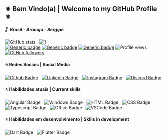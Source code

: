 ## ⚜️ Bem Vindo(a) | Welcome to my GitHub Profile ⚜️
##### 🔰&nbsp; Brasil - Aracaju - Sergipe 
![GitHub stats](https://github-readme-stats.vercel.app/api?username=MDesk01&theme=dark&show_icons=true) &nbsp; ![1](https://github-readme-stats.vercel.app/api/top-langs/?username=MDesk01&theme=blue-green)<br>
[![Generic badge](https://img.shields.io/badge/Status-Ativo-blue.svg)](https://shields.io/) [![Generic badge](https://img.shields.io/badge/Desenvolvedor-Frontend-red.svg)](https://shields.io/) [![Generic badge](https://img.shields.io/badge/Desde(since)-2020-yellow.svg)](https://shields.io/)
 ![Profile views](https://gpvc.arturio.dev/MDesk01) [![GitHub followers](https://img.shields.io/github/followers/MDesk01.svg?style=social&label=Follow&maxAge=2592000)](https://github.com/MDesk01?tab=followers)

#### ⭐️ Redes Sociais | Social Media
[![Github Badge](https://img.shields.io/badge/GitHub-100000?style=for-the-badge&logo=github&logoColor=white)](https://github.com/MDesk01) &nbsp;
[![Linkedin Badge](https://img.shields.io/badge/LinkedIn-0077B5?style=for-the-badge&logo=linkedin&logoColor=white)](https://www.linkedin.com/in/mateus-augusto-994a9a181/) &nbsp;
[![Instagram Badge](https://img.shields.io/badge/Instagram-E4405F?style=for-the-badge&logo=instagram&logoColor=white)](https://www.instagram.com/mateus.augustow/) &nbsp;
[![Discord Badge](https://img.shields.io/badge/Discord-7289DA?style=for-the-badge&logo=discord&logoColor=white)](https://discord.gg/pcnE9xe) <br>

#### ⭐️ Habilidades atuais | Current skills
![Angular Badge](https://img.shields.io/badge/Angular-DD0031?style=for-the-badge&logo=angular&logoColor=white) &nbsp;
![Windows Badge](https://img.shields.io/badge/Windows-0078D6?style=for-the-badge&logo=windows&logoColor=white) &nbsp;
![HTML Badge](https://img.shields.io/badge/HTML5-E34F26?style=for-the-badge&logo=html5&logoColor=white) &nbsp;
![CSS Badge](https://img.shields.io/badge/CSS3-1572B6?style=for-the-badge&logo=css3&logoColor=white) &nbsp;
![Typescript Badge](https://img.shields.io/badge/TypeScript-007ACC?style=for-the-badge&logo=typescript&logoColor=white) &nbsp;
![Office Badge](https://img.shields.io/badge/Microsoft_Office-D83B01?style=for-the-badge&logo=microsoft-office&logoColor=white) &nbsp;
![VSCode Badge](https://img.shields.io/badge/Visual_Studio_Code-0078D4?style=for-the-badge&logo=visual%20studio%20code&logoColor=white) &nbsp;
![]() &nbsp;

#### ⭐️ Habilidades em desenvolvimento | Skills in development
![Dart Badge](https://img.shields.io/badge/Dart-0175C2?style=for-the-badge&logo=dart&logoColor=white) &nbsp;
![Flutter Badge](https://img.shields.io/badge/Flutter-02569B?style=for-the-badge&logo=flutter&logoColor=white) &nbsp;
